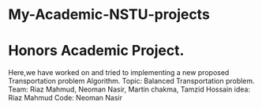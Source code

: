 # My-Academic-NSTU-projects

# Honors Academic Project.
Here,we have worked on and tried to implementing a new proposed Transportation problem Algorithm.
Topic: Balanced Transportation problem.
Team: Riaz Mahmud, Neoman Nasir, Martin chakma, Tamzid Hossain
idea: Riaz Mahmud
Code: Neoman Nasir 


